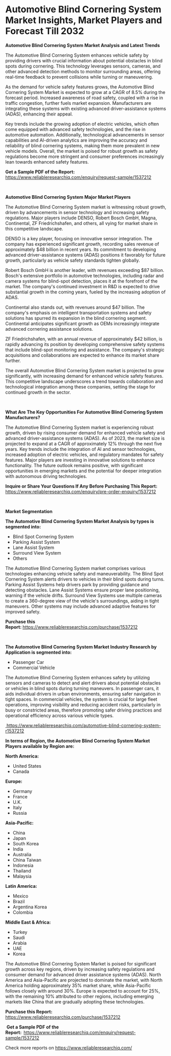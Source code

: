<p><h1>Automotive Blind Cornering System Market Insights, Market Players and Forecast Till 2032</h1></p><p><strong>Automotive Blind Cornering System Market Analysis and Latest Trends</strong></p>
<p><p>The Automotive Blind Cornering System enhances vehicle safety by providing drivers with crucial information about potential obstacles in blind spots during cornering. This technology leverages sensors, cameras, and other advanced detection methods to monitor surrounding areas, offering real-time feedback to prevent collisions while turning or maneuvering. </p><p>As the demand for vehicle safety features grows, the Automotive Blind Cornering System Market is expected to grow at a CAGR of 8.5% during the forecast period. Increased awareness of road safety, coupled with a rise in traffic congestion, further fuels market expansion. Manufacturers are integrating these systems with existing advanced driver-assistance systems (ADAS), enhancing their appeal. </p><p>Key trends include the growing adoption of electric vehicles, which often come equipped with advanced safety technologies, and the rise in automotive automation. Additionally, technological advancements in sensor capabilities and AI-driven analytics are improving the accuracy and reliability of blind cornering systems, making them more prevalent in new vehicle models. Overall, the market is poised for robust growth as safety regulations become more stringent and consumer preferences increasingly lean towards enhanced safety features.</p></p>
<p><strong>Get a Sample PDF of the Report:&nbsp;</strong> <a href="https://www.reliableresearchiq.com/enquiry/request-sample/1537212?utm_campaign=2761&utm_medium=2&utm_source=Github&utm_content=ia&utm_term=24032025&utm_id=automotive-blind-cornering-system">https://www.reliableresearchiq.com/enquiry/request-sample/1537212</a></p>
<p>&nbsp;</p>
<p><strong>Automotive Blind Cornering System Major Market Players</strong></p>
<p><p>The Automotive Blind Cornering System market is witnessing robust growth, driven by advancements in sensor technology and increasing safety regulations. Major players include DENSO, Robert Bosch GmbH, Magna, Continental, ZF Friedrichshafen, and others, all vying for market share in this competitive landscape.</p><p>DENSO is a key player, focusing on innovative sensor integration. The company has experienced significant growth, recording sales revenue of approximately $48 billion in recent years. Its commitment to developing advanced driver-assistance systems (ADAS) positions it favorably for future growth, particularly as vehicle safety standards tighten globally.</p><p>Robert Bosch GmbH is another leader, with revenues exceeding $87 billion. Bosch's extensive portfolio in automotive technologies, including radar and camera systems for blind-spot detection, places it at the forefront of the market. The company's continued investment in R&D is expected to drive substantial growth in the coming years, fueled by the increasing adoption of ADAS.</p><p>Continental also stands out, with revenues around $47 billion. The company's emphasis on intelligent transportation systems and safety solutions has spurred its expansion in the blind cornering segment. Continental anticipates significant growth as OEMs increasingly integrate advanced cornering assistance solutions.</p><p>ZF Friedrichshafen, with an annual revenue of approximately $42 billion, is rapidly advancing its position by developing comprehensive safety systems that include blind-spot monitoring and assistance. The company's strategic acquisitions and collaborations are expected to enhance its market share further.</p><p>The overall Automotive Blind Cornering System market is projected to grow significantly, with increasing demand for enhanced vehicle safety features. This competitive landscape underscores a trend towards collaboration and technological integration among these companies, setting the stage for continued growth in the sector.</p></p>
<p>&nbsp;</p>
<p><strong>What Are The Key Opportunities For Automotive Blind Cornering System Manufacturers?</strong></p>
<p><p>The Automotive Blind Cornering System market is experiencing robust growth, driven by rising consumer demand for enhanced vehicle safety and advanced driver-assistance systems (ADAS). As of 2023, the market size is projected to expand at a CAGR of approximately 12% through the next five years. Key trends include the integration of AI and sensor technologies, increased adoption of electric vehicles, and regulatory mandates for safety features. Major players are investing in innovative solutions to enhance functionality. The future outlook remains positive, with significant opportunities in emerging markets and the potential for deeper integration with autonomous driving technologies.</p></p>
<p><strong>Inquire or Share Your Questions If Any Before Purchasing This Report:</strong> <a href="https://www.reliableresearchiq.com/enquiry/pre-order-enquiry/1537212?utm_campaign=2761&utm_medium=2&utm_source=Github&utm_content=ia&utm_term=24032025&utm_id=automotive-blind-cornering-system">https://www.reliableresearchiq.com/enquiry/pre-order-enquiry/1537212</a></p>
<p>&nbsp;</p>
<p><strong>Market Segmentation</strong></p>
<p><strong>The Automotive Blind Cornering System Market Analysis by types is segmented into:</strong></p>
<p><ul><li>Blind Spot Cornering System</li><li>Parking Assist System</li><li>Lane Assist System</li><li>Surround View System</li><li>Others</li></ul></p>
<p><p>The Automotive Blind Cornering System market comprises various technologies enhancing vehicle safety and maneuverability. The Blind Spot Cornering System alerts drivers to vehicles in their blind spots during turns. Parking Assist Systems help drivers park by providing guidance and detecting obstacles. Lane Assist Systems ensure proper lane positioning, warning if the vehicle drifts. Surround View Systems use multiple cameras to create a 360-degree view of the vehicle's surroundings, aiding in tight maneuvers. Other systems may include advanced adaptive features for improved safety.</p></p>
<p><strong>Purchase this Report:&nbsp;</strong><a href="https://www.reliableresearchiq.com/purchase/1537212?utm_campaign=2761&utm_medium=2&utm_source=Github&utm_content=ia&utm_term=24032025&utm_id=automotive-blind-cornering-system">https://www.reliableresearchiq.com/purchase/1537212</a></p>
<p>&nbsp;</p>
<p><strong>The Automotive Blind Cornering System Market Industry Research by Application is segmented into:</strong></p>
<p><ul><li>Passenger Car</li><li>Commercial Vehicle</li></ul></p>
<p><p>The Automotive Blind Cornering System enhances safety by utilizing sensors and cameras to detect and alert drivers about potential obstacles or vehicles in blind spots during turning maneuvers. In passenger cars, it aids individual drivers in urban environments, ensuring safer navigation in tight spaces. In commercial vehicles, the system is crucial for large fleet operations, improving visibility and reducing accident risks, particularly in busy or constricted areas, therefore promoting safer driving practices and operational efficiency across various vehicle types.</p></p>
<p><a href="https://www.reliableresearchiq.com/automotive-blind-cornering-system-r1537212?utm_campaign=2761&utm_medium=2&utm_source=Github&utm_content=ia&utm_term=24032025&utm_id=automotive-blind-cornering-system">&nbsp;https://www.reliableresearchiq.com/automotive-blind-cornering-system-r1537212</a></p>
<p><strong>In terms of Region, the Automotive Blind Cornering System Market Players available by Region are:</strong></p>
<p>
    <p> <strong> North America: </strong>
        <ul>
            <li>United States</li>
            <li>Canada</li>
        </ul>
        </p> 
    <p> <strong> Europe: </strong>
        <ul>
            <li>Germany</li>
            <li>France</li>
            <li>U.K.</li>
            <li>Italy</li>
            <li>Russia</li>
        </ul>
        </p> 
    <p> <strong> Asia-Pacific: </strong>
        <ul>
            <li>China</li>
            <li>Japan</li>
            <li>South Korea</li>
            <li>India</li>
            <li>Australia</li>
            <li>China Taiwan</li>
            <li>Indonesia</li>
            <li>Thailand</li>
            <li>Malaysia</li>
        </ul>
        </p> 
    <p> <strong> Latin America: </strong>
        <ul>
            <li>Mexico</li>
            <li>Brazil</li>
            <li>Argentina Korea</li>
            <li>Colombia</li>
        </ul>
        </p> 
    <p> <strong> Middle East & Africa: </strong>
        <ul>
            <li>Turkey</li>
            <li>Saudi</li>
            <li>Arabia</li>
            <li>UAE</li>
            <li>Korea</li>
        </ul>
    </p>
    </p>
<p><p>The Automotive Blind Cornering System Market is poised for significant growth across key regions, driven by increasing safety regulations and consumer demand for advanced driver assistance systems (ADAS). North America and Asia-Pacific are projected to dominate the market, with North America holding approximately 35% market share, while Asia-Pacific follows closely with around 30%. Europe is expected to account for 25%, with the remaining 10% attributed to other regions, including emerging markets like China that are gradually adopting these technologies.</p></p>
<p><strong>Purchase this Report: </strong><a href="https://www.reliableresearchiq.com/purchase/1537212?utm_campaign=2761&utm_medium=2&utm_source=Github&utm_content=ia&utm_term=24032025&utm_id=automotive-blind-cornering-system">https://www.reliableresearchiq.com/purchase/1537212</a></p>
<p>&nbsp;<strong>Get a Sample PDF of the Report:&nbsp;&nbsp;</strong><a href="https://www.reliableresearchiq.com/enquiry/request-sample/1537212?utm_campaign=2761&utm_medium=2&utm_source=Github&utm_content=ia&utm_term=24032025&utm_id=automotive-blind-cornering-system">https://www.reliableresearchiq.com/enquiry/request-sample/1537212</a></p>
<p><strong></strong></p>
<p>Check more reports on <a href="https://www.reliableresearchiq.com/?utm_campaign=2761&utm_medium=2&utm_source=Github&utm_content=ia&utm_term=24032025&utm_id=automotive-blind-cornering-system">https://www.reliableresearchiq.com/</a></p>